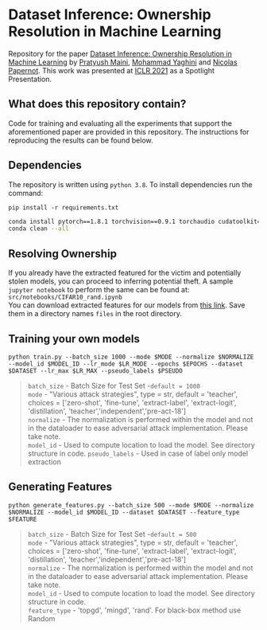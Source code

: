 # Dataset Inference: Ownership Resolution in Machine Learning

Repository for the paper [Dataset Inference: Ownership Resolution in Machine Learning](https://openreview.net/pdf?id=hvdKKV2yt7T) by [Pratyush Maini](https://pratyushmaini.github.io), [Mohammad Yaghini]() and [Nicolas Papernot](https://papernot.fr). This work was presented at [ICLR 2021](http://iclr.cc/Conferences/2021/) as a Spotlight Presentation.

## What does this repository contain?
Code for training and evaluating all the experiments that support the aforementioned paper are provided in this repository. 
The instructions for reproducing the results can be found below.

## Dependencies
The repository is written using `python 3.8`. To install dependencies run the command:

`pip install -r requirements.txt`
```bash
conda install pytorch==1.8.1 torchvision==0.9.1 torchaudio cudatoolkit==11.3 -c pytorch -c nvidia -c conda-forge 
conda clean --all
```

## Resolving Ownership
If you already have the extracted featured for the victim and potentially stolen models, you can proceed to inferring potential theft. A sample `jupyter notebook` to perform the same can be found at:
`src/notebooks/CIFAR10_rand.ipynb`   
You can download extracted features for our models from [this link](https://drive.google.com/drive/folders/1CLJ2a3H_oTX5b_4GLurVYoCpZUXQVpFr?usp=sharing). Save them in a directory names `files` in the root directory.

## Training your own models
`python train.py --batch_size 1000 --mode $MODE --normalize $NORMALIZE --model_id $MODEL_ID --lr_mode $LR_MODE --epochs $EPOCHS --dataset $DATASET --lr_max $LR_MAX --pseudo_labels $PSEUDO`
  > `batch_size` - Batch Size for Test Set -`default = 1000`  
  > `mode` - "Various attack strategies", type = str, default = 'teacher', choices = ['zero-shot', 'fine-tune', 'extract-label', 'extract-logit', 'distillation', 'teacher','independent','pre-act-18']  
  > `normalize`  - The normalization is performed within the model and not in the dataloader to ease adversarial attack implementation. Please take note.  
  > `model_id` - Used to compute location to load the model. See directory structure in code. 
  > `pseudo_labels` - Used in case of label only model extraction

## Generating Features
`python generate_features.py --batch_size 500 --mode $MODE --normalize $NORMALIZE --model_id $MODEL_ID --dataset $DATASET --feature_type $FEATURE`
  > `batch_size` - Batch Size for Test Set -`default = 500`  
  > `mode` - "Various attack strategies", type = str, default = 'teacher', choices = ['zero-shot', 'fine-tune', 'extract-label', 'extract-logit', 'distillation', 'teacher','independent','pre-act-18']  
  > `normalize`  - The normalization is performed within the model and not in the dataloader to ease adversarial attack implementation. Please take note.  
  > `model_id` - Used to compute location to load the model. See directory structure in code.   
  > `feature_type` - 'topgd', 'mingd', 'rand'. For black-box method use Random

